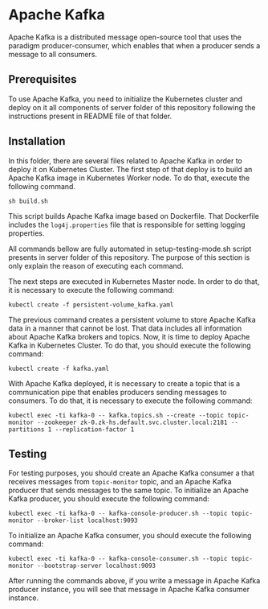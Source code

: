 # Apache Kafka
Apache Kafka is a distributed message open-source tool that uses the paradigm producer-consumer, which enables that when a producer sends a message to all consumers.

## Prerequisites
To use Apache Kafka, you need to initialize the Kubernetes cluster and deploy on it all components of server folder of this repository following the instructions present in README file of that folder.

## Installation
In this folder, there are several files related to Apache Kafka in order to deploy it on Kubernetes Cluster.
The first step of that deploy is to build an Apache Kafka image in Kubernetes Worker node. To do that, execute the following command.
```
sh build.sh
```
This script builds Apache Kafka image based on Dockerfile. That Dockerfile includes the `log4j.properties` file that is responsible for setting logging properties.

All commands bellow are fully automated in setup-testing-mode.sh script presents in server folder of this repository. The purpose of this section is only explain the reason of executing each command.

The next steps are executed in Kubernetes Master node. In order to do that, it is necessary to execute the following command:
```
kubectl create -f persistent-volume_kafka.yaml
```
The previous command creates a persistent volume to store Apache Kafka data in a manner that cannot be lost. That data includes all information about Apache Kafka brokers and topics.
Now, it is time to deploy Apache Kafka in Kubernetes Cluster. To do that, you should execute the following command:
```
kubectl create -f kafka.yaml
```
With Apache Kafka deployed, it is necessary to create a topic that is a communication pipe that enables producers sending messages to consumers.
To do that, it is necessary to execute the following command:
```
kubectl exec -ti kafka-0 -- kafka.topics.sh --create --topic topic-monitor --zookeeper zk-0.zk-hs.default.svc.cluster.local:2181 --partitions 1 --replication-factor 1
``` 

## Testing
For testing purposes, you should create an Apache Kafka consumer a that receives messages from `topic-monitor` topic, and an Apache Kafka producer that sends messages to the same topic.
To initialize an Apache Kafka producer, you should execute the following command:
```
kubectl exec -ti kafka-0 -- kafka-console-producer.sh --topic topic-monitor --broker-list localhost:9093
```
To initialize an Apache Kafka consumer, you should execute the following command:
 ```
kubectl exec -ti kafka-0 -- kafka-console-consumer.sh --topic topic-monitor --bootstrap-server localhost:9093
```
After running the commands above, if you write a message in Apache Kafka producer instance, you will see that message in Apache Kafka consumer instance.

